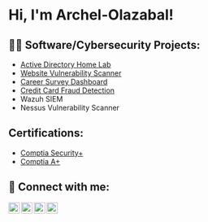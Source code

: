 <h1>Hi, I'm Archel-Olazabal! </h1>

<h2>👨‍💻 Software/Cybersecurity Projects:</h2>

- [Active Directory Home Lab]()
- [Website Vulnerability Scanner](https://github.com/ArchelOlazabal/Website_Vulnerability_Scanner)
- [Career Survey Dashboard](https://github.com/ArchelOlazabal/DashBoard_Survey)
- [Credit Card Fraud Detection](https://github.com/ArchelOlazabal/Credit_Card_Fraud_Detection)
- Wazuh SIEM
- Nessus Vulnerability Scanner

<h2>Certifications: </h2>

- [Comptia Security+](https://www.comptia.org/certifications/security)
- [Comptia A+](https://www.comptia.org/certifications/a)

<h2> 🤳 Connect with me:</h2>

[<img align="left" alt="JoshMadakor | YouTube" width="22px" src="https://cdn.jsdelivr.net/npm/simple-icons@v3/icons/youtube.svg" />][youtube]
[<img align="left" alt="JoshMadakor | Twitter" width="22px" src="https://cdn.jsdelivr.net/npm/simple-icons@v3/icons/twitter.svg" />][twitter]
[<img align="left" alt="JoshMadakor | LinkedIn" width="22px" src="https://cdn.jsdelivr.net/npm/simple-icons@v3/icons/linkedin.svg" />][linkedin]
[<img align="left" alt="JoshMadakor | Instagram" width="22px" src="https://cdn.jsdelivr.net/npm/simple-icons@v3/icons/instagram.svg" />][instagram]

[twitter]: https://twitter.com/joshmadakor
[youtube]: https://www.youtube.com/c/joshmadakor
[instagram]: https://www.instagram.com/joshmadakor/
[linkedin]: https://linkedin.com/in/joshmadakor

<!--
**joshmadakor1/joshmadakor1** is a ✨ _special_ ✨ repository because its `README.md` (this file) appears on your GitHub profile.

Here are some ideas to get you started:

- 🔭 I’m currently working on ...
- 🌱 I’m currently learning ...
- 👯 I’m looking to collaborate on ...
- 🤔 I’m looking for help with ...
- 💬 Ask me about ...
- 📫 How to reach me: ...
- 😄 Pronouns: ...
- ⚡ Fun fact: ...
-->
